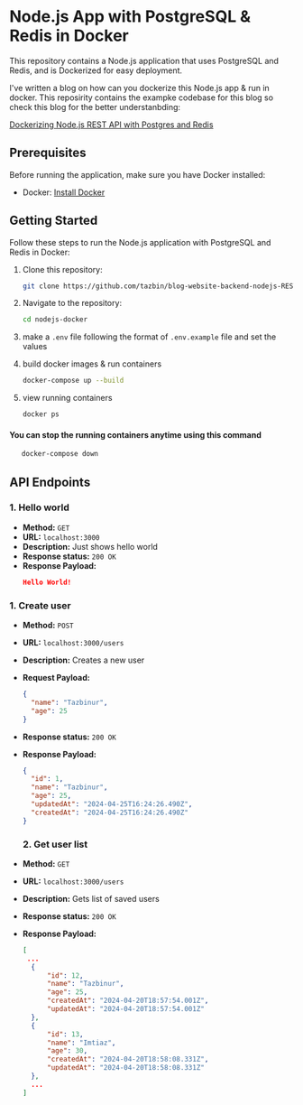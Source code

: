 # Node.js App with PostgreSQL & Redis in Docker

This repository contains a Node.js application that uses PostgreSQL and Redis, and is Dockerized for easy deployment.

I've written a blog on how can you dockerize this Node.js app & run in docker. This reposirity contains the exampke codebase for this blog so check this blog for the better understanbding:

[Dockerizing Node.js REST API with Postgres and Redis](https://medium.com/@mdtazbinur/dockerizing-node-js-rest-api-with-postgres-and-redis-228d4da51f2f)


## Prerequisites

Before running the application, make sure you have Docker installed:

- Docker: [Install Docker](https://docs.docker.com/get-docker/)

## Getting Started

Follow these steps to run the Node.js application with PostgreSQL and Redis in Docker:

1. Clone this repository:

   ```bash
   git clone https://github.com/tazbin/blog-website-backend-nodejs-REST-API nodejs-docker
   ```
2. Navigate to the repository:
    ```bash
   cd nodejs-docker
   ```
3. make a `.env` file following the format of `.env.example` file and set the values
4. build docker images & run containers
    ```bash
   docker-compose up --build
   ```
5. view running containers
    ```bash
   docker ps
   ```

#### You can stop the running containers anytime using this command
```bash
   docker-compose down 
   ```
   

## API Endpoints

### 1. Hello world

- **Method:** `GET`
- **URL:** `localhost:3000`
- **Description:** Just shows hello world
- **Response status:** `200 OK`
- **Response Payload:**
  ```json
  Hello World!
  ```

### 1. Create user

- **Method:** `POST`
- **URL:** `localhost:3000/users`
- **Description:** Creates a new user
- **Request Payload:**
  ```json
  {
    "name": "Tazbinur",
    "age": 25
  }
  ```
- **Response status:** `200 OK`
- **Response Payload:**
  ```json
  {
    "id": 1,
    "name": "Tazbinur",
    "age": 25,
    "updatedAt": "2024-04-25T16:24:26.490Z",
    "createdAt": "2024-04-25T16:24:26.490Z"
  }
  ```

  ### 2. Get user list

- **Method:** `GET`
- **URL:** `localhost:3000/users`
- **Description:** Gets list of saved users
- **Response status:** `200 OK`
- **Response Payload:**
  ```json
  [
   ...
    {
        "id": 12,
        "name": "Tazbinur",
        "age": 25,
        "createdAt": "2024-04-20T18:57:54.001Z",
        "updatedAt": "2024-04-20T18:57:54.001Z"
    },
    {
        "id": 13,
        "name": "Imtiaz",
        "age": 30,
        "createdAt": "2024-04-20T18:58:08.331Z",
        "updatedAt": "2024-04-20T18:58:08.331Z"
    },
    ...
  ]
  ```


